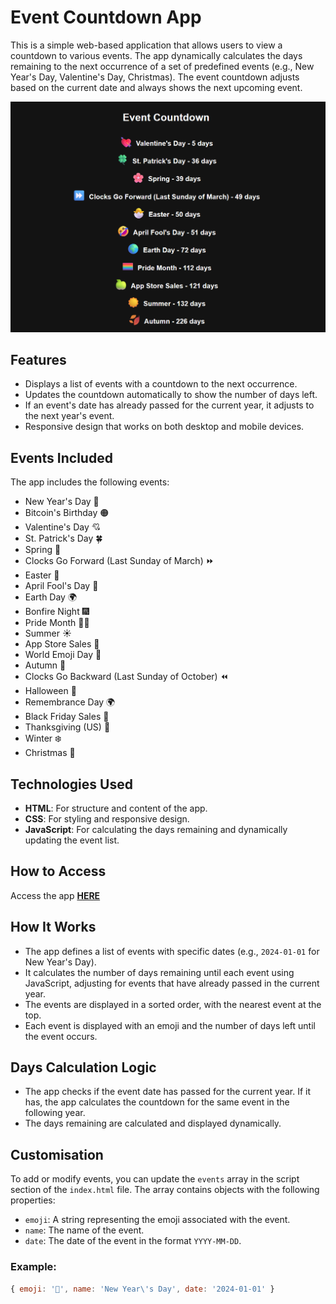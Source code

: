 # Event Countdown App

This is a simple web-based application that allows users to view a countdown to various events. The app dynamically calculates the days remaining to the next occurrence of a set of predefined events (e.g., New Year's Day, Valentine's Day, Christmas). The event countdown adjusts based on the current date and always shows the next upcoming event.

[![App Image](Non-App/App%20Image.png)](https://kay-who-codes.github.io/Calendar-Holiday-Countdown)

## Features

- Displays a list of events with a countdown to the next occurrence.
- Updates the countdown automatically to show the number of days left.
- If an event's date has already passed for the current year, it adjusts to the next year's event.
- Responsive design that works on both desktop and mobile devices.

## Events Included

The app includes the following events:
- New Year's Day 🎉
- Bitcoin's Birthday 🟠
- Valentine's Day 💘
- St. Patrick's Day 🍀
- Spring 🌸
- Clocks Go Forward (Last Sunday of March) ⏩
- Easter 🐣
- April Fool's Day 🤣
- Earth Day 🌍
- Bonfire Night 🎆
- Pride Month 🏳️‍🌈
- Summer ☀️
- App Store Sales 🍏
- World Emoji Day 📅
- Autumn 🍂
- Clocks Go Backward (Last Sunday of October) ⏪
- Halloween 🎃
- Remembrance Day 🌍
- Black Friday Sales 🫰
- Thanksgiving (US) 🦃
- Winter ❄️
- Christmas 🎄

## Technologies Used

- **HTML**: For structure and content of the app.
- **CSS**: For styling and responsive design.
- **JavaScript**: For calculating the days remaining and dynamically updating the event list.

## How to Access

Access the app **[HERE](https://kay-who-codes.github.io/Calendar-Holiday-Countdown/)**

## How It Works

- The app defines a list of events with specific dates (e.g., `2024-01-01` for New Year's Day).
- It calculates the number of days remaining until each event using JavaScript, adjusting for events that have already passed in the current year.
- The events are displayed in a sorted order, with the nearest event at the top.
- Each event is displayed with an emoji and the number of days left until the event occurs.

## Days Calculation Logic

- The app checks if the event date has passed for the current year. If it has, the app calculates the countdown for the same event in the following year.
- The days remaining are calculated and displayed dynamically.

## Customisation

To add or modify events, you can update the `events` array in the script section of the `index.html` file. The array contains objects with the following properties:

- `emoji`: A string representing the emoji associated with the event.
- `name`: The name of the event.
- `date`: The date of the event in the format `YYYY-MM-DD`.

### Example:

```javascript
{ emoji: '🎉', name: 'New Year\'s Day', date: '2024-01-01' }

